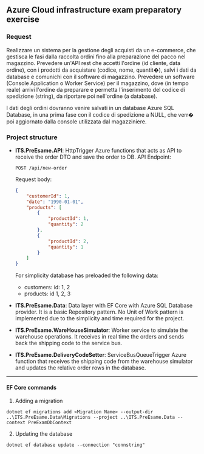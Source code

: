 ## Azure Cloud infrastructure exam preparatory exercise

### Request
Realizzare un sistema per la gestione degli acquisti da un e-commerce, che gestisca le fasi dalla raccolta ordini fino alla preparazione del pacco nel magazzino.
Prevedere un'API rest che accetti l'ordine (id cliente, data ordine), con i prodotti da acquistare (codice, nome, quantit�), salvi i dati da database e comunichi con il software di magazzino.
Prevedere un software (Console Application o Worker Service) per il magazzino, dove (in tempo reale) arrivi l'ordine da preparare e permetta l'inserimento del codice di spedizione (string), da riportare poi nell'ordine  (a database).

I dati degli ordini dovranno venire salvati in un database Azure SQL Database, in una prima fase con il codice di spedizione a NULL, che verr� poi aggiornato dalla console utilizzata dal magazziniere.

### Project structure

- **ITS.PreEsame.API**: HttpTrigger Azure functions that acts as API to receive the order DTO and save the order to DB.	
API Endpoint:
	```
	POST /api/new-order
	```

	Request body:
	```json
	{
		"customerId": 1,
		"date": "1990-01-01",
		"products": [
			{
				"productId": 1,
				"quantity": 2
			},
			{
				"productId": 2,
				"quantity": 1
			}
		]
	}
	```

	For simplicity database has preloaded the following data:
	- customers: id: 1, 2
	- products: id 1, 2, 3

- **ITS.PreEsame.Data**: Data layer with EF Core with Azure SQL Database provider. It is a basic Repository pattern. No Unit of Work pattern is implemented due to the simplicity and time required for the project.
- **ITS.PreEsame.WareHouseSimulator**: Worker service to simulate the warehouse operations. It receives in real time the orders and sends back the shipping code to the service bus.
- **ITS.PreEsame.DeliveryCodeSetter**: ServiceBusQueueTrigger Azure function that receives the shipping code from the warehouse simulator and updates the relative order rows in the database.

<hr>

#### EF Core commands
1. Adding a migration
```shell
dotnet ef migrations add <Migration Name> --output-dir ..\ITS.PreEsame.Data\Migrations --project ..\ITS.PreEsame.Data --context PreExamDbContext
```
2. Updating the database
```shell
dotnet ef database update --connection "connstring"
```